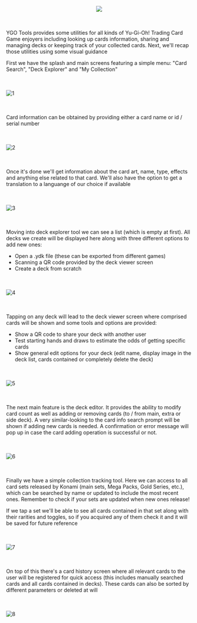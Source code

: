 <br></br>
<p align="center">
  <img src="https://github.com/user-attachments/assets/37885a51-5a95-45aa-8d72-f7c97795fea8" />
</p>

<br></br>
YGO Tools provides some utilities for all kinds of Yu-Gi-Oh! Trading Card Game enjoyers including looking up cards information, sharing and managing decks or keeping track of your collected cards. Next, we'll recap those utilities using some visual guidance

First we have the splash and main screens featuring a simple menu: "Card Search", "Deck Explorer" and "My Collection"

<br></br>
![1](https://github.com/user-attachments/assets/487c3ae7-aa9f-4673-a79e-d79fbd420c90)

<br></br>
Card information can be obtained by providing either a card name or id / serial number

<br></br>
![2](https://github.com/user-attachments/assets/a3823f9f-d686-489b-b467-49de473ed429)

<br></br>
Once it's done we'll get information about the card art, name, type, effects and anything else related to that card. We'll also have the option to get a translation to a languange of our choice if available

<br></br>
![3](https://github.com/user-attachments/assets/b204b2e9-a4b1-47e0-b4eb-41727046543e)

<br></br>
Moving into deck explorer tool we can see a list (which is empty at first). All decks we create will be displayed here along with three different options to add new ones:
- Open a .ydk file (these can be exported from different games)
- Scanning a QR code provided by the deck viewer screen
- Create a deck from scratch

<br></br>
![4](https://github.com/user-attachments/assets/c5a14e23-8de1-4df0-8e7d-bc3ded005a33)

<br></br>
Tapping on any deck will lead to the deck viewer screen where comprised cards will be shown and some tools and options are provided:
- Show a QR code to share your deck with another user
- Test starting hands and draws to estimate the odds of getting specific cards
- Show general edit options for your deck (edit name, display image in the deck list, cards contained or completely delete the deck)

<br></br>
![5](https://github.com/user-attachments/assets/1492feab-c680-4e62-90ad-f18069717892)

<br></br>
The next main feature is the deck editor. It provides the ability to modify card count as well as adding or removing cards (to / from main, extra or side deck). A very similar-looking to the card info search prompt
will be shown if adding new cards is needed. A confirmation or error message will pop up in case the card adding operation is successful or not. 

<br></br>
![6](https://github.com/user-attachments/assets/12e68226-7c87-44a6-98c8-26fbd8d0ca59)

<br></br>
Finally we have a simple collection tracking tool. Here we can access to all card sets released by Konami (main sets, Mega Packs, Gold Series, etc.), which can be searched by name or updated to include the most recent ones. Remember
to check if your sets are updated when new ones release!

If we tap a set we'll be able to see all cards contained in that set along with their rarities and toggles, so if you acquired any of them check it and it will be saved for future reference

<br></br>
![7](https://github.com/user-attachments/assets/9218a8f7-240b-41e3-a84a-14ee9f7e4aa9)

<br></br>
On top of this there's a card history screen where all relevant cards to the user will be registered for quick access (this includes manually searched cards and all cards contained in decks). These cards can also be sorted
by different parameters or deleted at will

<br></br>
![8](https://github.com/user-attachments/assets/21e88eb8-20db-498f-92ae-cbd04538db8b)
